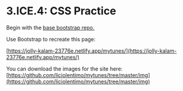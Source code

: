 # 3.ICE.4: CSS Practice

Begin with the [base bootstrap repo.](https://github.com/rocketacademy/basic-bootstrap-swe1)

Use Bootstrap to recreate this page:

[https://jolly-kalam-23776e.netlify.app/mytunes/](https://jolly-kalam-23776e.netlify.app/mytunes/)

You can download the images for the site here: [https://github.com/liciolentimo/mytunes/tree/master/img](https://github.com/liciolentimo/mytunes/tree/master/img)

